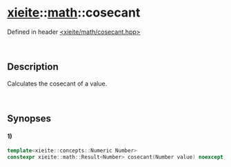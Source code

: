 # [xieite](../xieite.md)\:\:[math](../math.md)\:\:cosecant
Defined in header [<xieite/math/cosecant.hpp>](../../include/xieite/math/cosecant.hpp)

&nbsp;

## Description
Calculates the cosecant of a value.

&nbsp;

## Synopses
#### 1)
```cpp
template<xieite::concepts::Numeric Number>
constexpr xieite::math::Result<Number> cosecant(Number value) noexcept;
```
